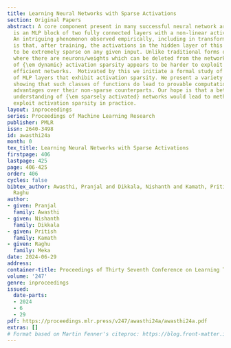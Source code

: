 ```yaml
---
title: Learning Neural Networks with Sparse Activations
section: Original Papers
abstract: A core component present in many successful neural network architectures,
  is an MLP block of two fully connected layers with a non-linear activation in between.
  An intriguing phenomenon observed empirically, including in transformer architectures,
  is that, after training, the activations in the hidden layer of this MLP block tend
  to be extremely sparse on any given input. Unlike traditional forms of sparsity,
  where there are neurons/weights which can be deleted from the network, this form
  of {\em dynamic} activation sparsity appears to be harder to exploit to get more
  efficient networks.  Motivated by this we initiate a formal study of PAC learnability
  of MLP layers that exhibit activation sparsity. We present a variety of results
  showing that such classes of functions do lead to provable computational and statistical
  advantages over their non-sparse counterparts. Our hope is that a better theoretical
  understanding of {\em sparsely activated} networks would lead to methods that can
  exploit activation sparsity in practice.
layout: inproceedings
series: Proceedings of Machine Learning Research
publisher: PMLR
issn: 2640-3498
id: awasthi24a
month: 0
tex_title: Learning Neural Networks with Sparse Activations
firstpage: 406
lastpage: 425
page: 406-425
order: 406
cycles: false
bibtex_author: Awasthi, Pranjal and Dikkala, Nishanth and Kamath, Pritish and Meka,
  Raghu
author:
- given: Pranjal
  family: Awasthi
- given: Nishanth
  family: Dikkala
- given: Pritish
  family: Kamath
- given: Raghu
  family: Meka
date: 2024-06-29
address:
container-title: Proceedings of Thirty Seventh Conference on Learning Theory
volume: '247'
genre: inproceedings
issued:
  date-parts:
  - 2024
  - 6
  - 29
pdf: https://proceedings.mlr.press/v247/awasthi24a/awasthi24a.pdf
extras: []
# Format based on Martin Fenner's citeproc: https://blog.front-matter.io/posts/citeproc-yaml-for-bibliographies/
---
```

